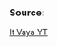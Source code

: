 ### Source: 
[It Vaya YT](https://youtube.com/playlist?list=PLvT67qI_dN-Iw7XJSI0eh30Ldda-G_YFr&si=B8vITeKZzV-IQmYQ)